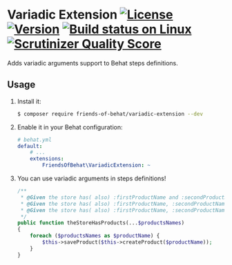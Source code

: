 # Variadic Extension [![License](https://img.shields.io/packagist/l/friends-of-behat/variadic-extension.svg)](https://packagist.org/packages/friends-of-behat/variadic-extension) [![Version](https://img.shields.io/packagist/v/friends-of-behat/variadic-extension.svg)](https://packagist.org/packages/friends-of-behat/variadic-extension) [![Build status on Linux](https://img.shields.io/travis/FriendsOfBehat/VariadicExtension/master.svg)](http://travis-ci.org/FriendsOfBehat/VariadicExtension) [![Scrutinizer Quality Score](https://img.shields.io/scrutinizer/g/FriendsOfBehat/VariadicExtension.svg)](https://scrutinizer-ci.com/g/FriendsOfBehat/VariadicExtension/)

Adds variadic arguments support to Behat steps definitions.

## Usage

1. Install it:
    
    ```bash
    $ composer require friends-of-behat/variadic-extension --dev
    ```

2. Enable it in your Behat configuration:
    
    ```yaml
    # behat.yml
    default:
        # ...
        extensions:
            FriendsOfBehat\VariadicExtension: ~
    ```

3. You can use variadic arguments in steps definitions!

    ```php
    /**
     * @Given the store has( also) :firstProductName and :secondProductName products
     * @Given the store has( also) :firstProductName, :secondProductName and :thirdProductName products
     * @Given the store has( also) :firstProductName, :secondProductName, :thirdProductName and :fourthProductName products
     */
    public function theStoreHasProducts(...$productsNames)
    {
        foreach ($productsNames as $productName) {
            $this->saveProduct($this->createProduct($productName));
        }
    }
    ```
